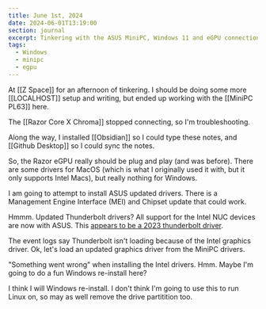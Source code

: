 ```yaml
---
title: June 1st, 2024
date: 2024-06-01T13:19:00
section: journal
excerpt: Tinkering with the ASUS MiniPC, Windows 11 and eGPU connections.
tags:
  - Windows
  - minipc
  - egpu
---
```

At [[Z Space]] for an afternoon of tinkering. I should be doing some more [[LOCALHOST]] setup and writing, but ended up working with the [[MiniPC PL63]] here.

The [[Razor Core X Chroma]] stopped connecting, so I'm troubleshooting. 

Along the way, I installed [[Obsidian]] so I could type these notes, and [[Github Desktop]] so I could sync the notes.

So, the Razor eGPU really should be plug and play (and was before). There are some drivers for MacOS (which is what I originally used it with, but it only supports Intel Macs), but really nothing for Windows.

I am going to attempt to install ASUS updated drivers. There is a Management Engine Interface (MEI) and Chipset update that could work.

Hmmm. Updated Thunderbolt drivers? All support for the Intel NUC devices are now with ASUS. This [appears to be a 2023 thunderbolt driver](https://www.asus.com/us/supportonly/thunderboltex%204/helpdesk_download/).

The event logs say Thunderbolt isn't loading because of the Intel graphics driver. Ok, let's load an updated graphics driver from the MiniPC drivers.

"Something went wrong" when installing the Intel drivers. Hmm. Maybe I'm going to do a fun Windows re-install here?

I think I will Windows re-install. I don't think I'm going to use this to run Linux on, so may as well remove the drive partitition too.



